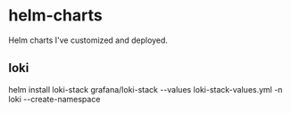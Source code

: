 # helm-charts

Helm charts I've customized and deployed.


## loki

helm install loki-stack grafana/loki-stack --values loki-stack-values.yml -n loki --create-namespace
